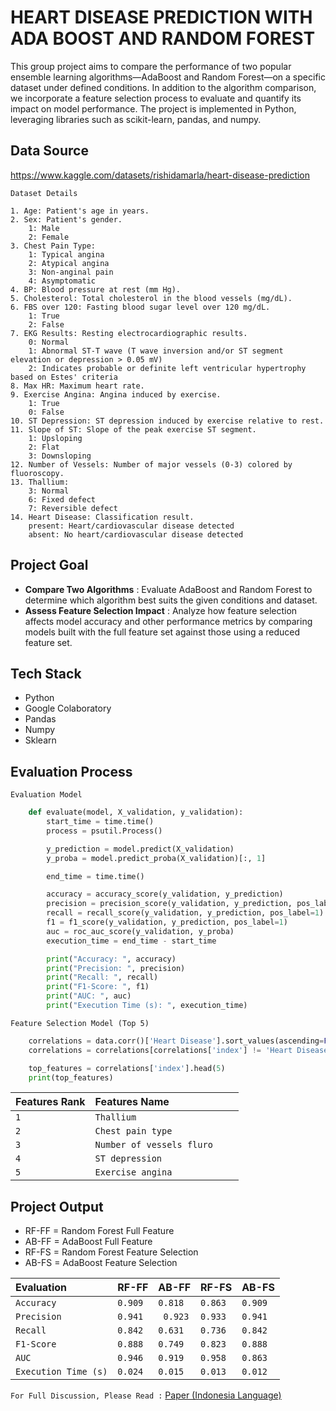 
# HEART DISEASE PREDICTION WITH ADA BOOST AND RANDOM FOREST

This group project aims to compare the performance of two popular ensemble learning algorithms—AdaBoost and Random Forest—on a specific dataset under defined conditions. In addition to the algorithm comparison, we incorporate a feature selection process to evaluate and quantify its impact on model performance. The project is implemented in Python, leveraging libraries such as scikit-learn, pandas, and numpy.


## Data Source

 https://www.kaggle.com/datasets/rishidamarla/heart-disease-prediction

 `Dataset Details`
    
    1. Age: Patient's age in years.
    2. Sex: Patient's gender.
        1: Male
        2: Female
    3. Chest Pain Type:
        1: Typical angina
        2: Atypical angina
        3: Non-anginal pain
        4: Asymptomatic
    4. BP: Blood pressure at rest (mm Hg).
    5. Cholesterol: Total cholesterol in the blood vessels (mg/dL).
    6. FBS over 120: Fasting blood sugar level over 120 mg/dL.
        1: True
        2: False
    7. EKG Results: Resting electrocardiographic results.
        0: Normal
        1: Abnormal ST-T wave (T wave inversion and/or ST segment elevation or depression > 0.05 mV)
        2: Indicates probable or definite left ventricular hypertrophy based on Estes' criteria
    8. Max HR: Maximum heart rate.
    9. Exercise Angina: Angina induced by exercise.
        1: True
        0: False
    10. ST Depression: ST depression induced by exercise relative to rest.
    11. Slope of ST: Slope of the peak exercise ST segment.
        1: Upsloping
        2: Flat
        3: Downsloping
    12. Number of Vessels: Number of major vessels (0-3) colored by fluoroscopy.
    13. Thallium:
        3: Normal
        6: Fixed defect
        7: Reversible defect
    14. Heart Disease: Classification result.
        present: Heart/cardiovascular disease detected
        absent: No heart/cardiovascular disease detected




## Project Goal
- **Compare Two Algorithms** : Evaluate AdaBoost and Random Forest to determine which algorithm best suits the given conditions and dataset.
- **Assess Feature Selection Impact** : Analyze how feature selection affects model accuracy and other performance metrics by comparing models built with the full feature set against those using a reduced feature set.




## Tech Stack

- Python
- Google Colaboratory    
- Pandas
- Numpy
- Sklearn



## Evaluation Process

`Evaluation Model`

```python
    def evaluate(model, X_validation, y_validation):
        start_time = time.time() 
        process = psutil.Process()

        y_prediction = model.predict(X_validation)
        y_proba = model.predict_proba(X_validation)[:, 1]

        end_time = time.time() 

        accuracy = accuracy_score(y_validation, y_prediction) 
        precision = precision_score(y_validation, y_prediction, pos_label=1)
        recall = recall_score(y_validation, y_prediction, pos_label=1) 
        f1 = f1_score(y_validation, y_prediction, pos_label=1) 
        auc = roc_auc_score(y_validation, y_proba) 
        execution_time = end_time - start_time 

        print("Accuracy: ", accuracy)
        print("Precision: ", precision)
        print("Recall: ", recall)
        print("F1-Score: ", f1)
        print("AUC: ", auc)
        print("Execution Time (s): ", execution_time)
```
`Feature Selection Model (Top 5)`

```python
    correlations = data.corr()['Heart Disease'].sort_values(ascending=False).reset_index()
    correlations = correlations[correlations['index'] != 'Heart Disease']

    top_features = correlations['index'].head(5)
    print(top_features)
```    

| Features Rank  | Features Name  | 
| :-------------- | :------- | 
| `1`       | `Thallium     `| 
| `2` | ` Chest pain type      ` | 
| `3`       | `Number of vessels fluro    ` | 
| `4` | ` ST depression   ` | 
| `5`       | `Exercise angina     ` |

## Project Output
- RF-FF = Random Forest Full Feature
- AB-FF = AdaBoost Full Feature
- RF-FS = Random Forest Feature Selection
- AB-FS = AdaBoost Feature Selection

| Evaluation   | RF-FF  | AB-FF  | RF-FS | AB-FS |
| :-------------- | :------- | :----------  | :--------- | :----------- |
| `Accuracy`  | `0.909`| `0.818`| `0.863`| `0.909`|
| `Precision` | `0.941` | ` 0.923`| `0.933`        | `0.941`        |
| `Recall`    | `0.842` | `0.631`| `0.736`        | `0.842`        |
| `F1-Score` | `0.888` | `0.749`| `0.823`        | `0.888`        |
| `AUC`   | `0.946` | `0.919`| `0.958` | `0.863`        |
| `Execution Time (s)`| `0.024` | `0.015`| `0.013`        | `0.012 `        |


`For Full Discussion, Please Read :` [Paper (Indonesia Language)](https://drive.google.com/file/d/1BkcmqolLDl5qX2z1hmjNkqe59oRaY8-O/view)
